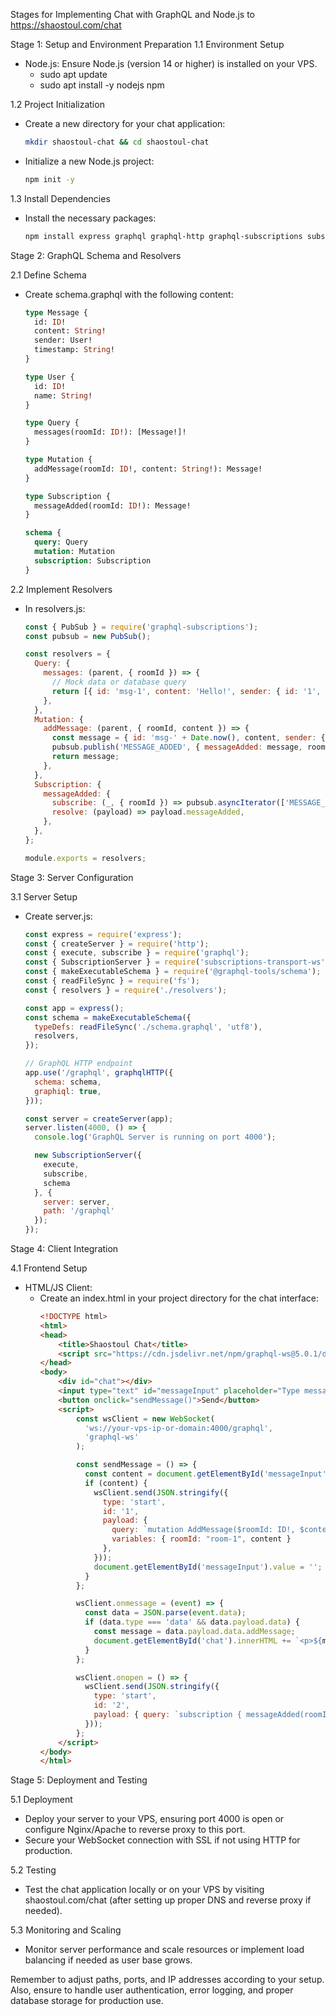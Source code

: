 Stages for Implementing Chat with GraphQL and Node.js to https://shaostoul.com/chat

Stage 1: Setup and Environment Preparation
1.1 Environment Setup
- Node.js: Ensure Node.js (version 14 or higher) is installed on your VPS.
    - sudo apt update
    - sudo apt install -y nodejs npm

1.2 Project Initialization
- Create a new directory for your chat application:
    ```sh
    mkdir shaostoul-chat && cd shaostoul-chat
    ```
- Initialize a new Node.js project:
    ```sh
    npm init -y
    ```

1.3 Install Dependencies
- Install the necessary packages:
    ```sh
    npm install express graphql graphql-http graphql-subscriptions subscriptions-transport-ws
    ```

Stage 2: GraphQL Schema and Resolvers

2.1 Define Schema
- Create schema.graphql with the following content:
    ```graphql
    type Message {
      id: ID!
      content: String!
      sender: User!
      timestamp: String!
    }
    
    type User {
      id: ID!
      name: String!
    }
    
    type Query {
      messages(roomId: ID!): [Message!]!
    }
    
    type Mutation {
      addMessage(roomId: ID!, content: String!): Message!
    }
    
    type Subscription {
      messageAdded(roomId: ID!): Message!
    }
    
    schema {
      query: Query
      mutation: Mutation
      subscription: Subscription
    }
    ```

2.2 Implement Resolvers
- In resolvers.js:
    ```javascript
    const { PubSub } = require('graphql-subscriptions');
    const pubsub = new PubSub();
    
    const resolvers = {
      Query: {
        messages: (parent, { roomId }) => {
          // Mock data or database query
          return [{ id: 'msg-1', content: 'Hello!', sender: { id: '1', name: 'User1' }, timestamp: new Date().toISOString() }];
        },
      },
      Mutation: {
        addMessage: (parent, { roomId, content }) => {
          const message = { id: 'msg-' + Date.now(), content, sender: { id: '1', name: 'User1' }, timestamp: new Date().toISOString() };
          pubsub.publish('MESSAGE_ADDED', { messageAdded: message, roomId });
          return message;
        },
      },
      Subscription: {
        messageAdded: {
          subscribe: (_, { roomId }) => pubsub.asyncIterator(['MESSAGE_ADDED']),
          resolve: (payload) => payload.messageAdded,
        },
      },
    };
    
    module.exports = resolvers;
    ```

Stage 3: Server Configuration

3.1 Server Setup
- Create server.js:
    ```javascript
    const express = require('express');
    const { createServer } = require('http');
    const { execute, subscribe } = require('graphql');
    const { SubscriptionServer } = require('subscriptions-transport-ws');
    const { makeExecutableSchema } = require('@graphql-tools/schema');
    const { readFileSync } = require('fs');
    const { resolvers } = require('./resolvers');
    
    const app = express();
    const schema = makeExecutableSchema({
      typeDefs: readFileSync('./schema.graphql', 'utf8'),
      resolvers,
    });
    
    // GraphQL HTTP endpoint
    app.use('/graphql', graphqlHTTP({
      schema: schema,
      graphiql: true,
    }));
    
    const server = createServer(app);
    server.listen(4000, () => {
      console.log('GraphQL Server is running on port 4000');
    
      new SubscriptionServer({
        execute,
        subscribe,
        schema
      }, {
        server: server,
        path: '/graphql'
      });
    });
    ```

Stage 4: Client Integration

4.1 Frontend Setup
- HTML/JS Client:
    - Create an index.html in your project directory for the chat interface:
        ```html
        <!DOCTYPE html>
        <html>
        <head>
            <title>Shaostoul Chat</title>
            <script src="https://cdn.jsdelivr.net/npm/graphql-ws@5.0.1/dist/index.js"></script>
        </head>
        <body>
            <div id="chat"></div>
            <input type="text" id="messageInput" placeholder="Type message here...">
            <button onclick="sendMessage()">Send</button>
            <script>
                const wsClient = new WebSocket(
                  'ws://your-vps-ip-or-domain:4000/graphql',
                  'graphql-ws'
                );
        
                const sendMessage = () => {
                  const content = document.getElementById('messageInput').value;
                  if (content) {
                    wsClient.send(JSON.stringify({
                      type: 'start',
                      id: '1',
                      payload: {
                        query: `mutation AddMessage($roomId: ID!, $content: String!) { addMessage(roomId: $roomId, content: $content) { id content timestamp sender { id name } } }`,
                        variables: { roomId: "room-1", content }
                      },
                    }));
                    document.getElementById('messageInput').value = '';
                  }
                };
        
                wsClient.onmessage = (event) => {
                  const data = JSON.parse(event.data);
                  if (data.type === 'data' && data.payload.data) {
                    const message = data.payload.data.addMessage;
                    document.getElementById('chat').innerHTML += `<p>${message.sender.name}: ${message.content}</p>`;
                  }
                };
        
                wsClient.onopen = () => {
                  wsClient.send(JSON.stringify({
                    type: 'start',
                    id: '2',
                    payload: { query: `subscription { messageAdded(roomId: "room-1") { id content timestamp sender { id name } } }` }
                  }));
                };
            </script>
        </body>
        </html>
        ```

Stage 5: Deployment and Testing

5.1 Deployment
- Deploy your server to your VPS, ensuring port 4000 is open or configure Nginx/Apache to reverse proxy to this port.
- Secure your WebSocket connection with SSL if not using HTTP for production.

5.2 Testing
- Test the chat application locally or on your VPS by visiting shaostoul.com/chat (after setting up proper DNS and reverse proxy if needed).

5.3 Monitoring and Scaling
- Monitor server performance and scale resources or implement load balancing if needed as user base grows.

Remember to adjust paths, ports, and IP addresses according to your setup. Also, ensure to handle user authentication, error logging, and proper database storage for production use.